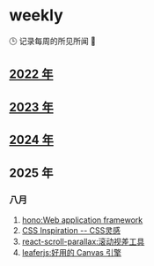 <!--
 * @Author: try try418@163.com
 * @Date: 2022-09-18 12:02:35
 * @Description:
-->

# weekly

🕒 记录每周的所见所闻 🥊

## [2022 年](./2022.md)

## [2023 年](./2023.md)

## [2024 年](./2024.md)

## 2025 年

### 八月

1. [hono:Web application framework](https://hono.dev/)
2. [CSS Inspiration -- CSS灵感](https://csscoco.com/inspiration/#/./init)
3. [react-scroll-parallax:滚动视差工具](https://react-scroll-parallax.damnthat.tv/docs/intro)
4. [leaferjs:好用的 Canvas 引擎](https://www.leaferjs.com/)
